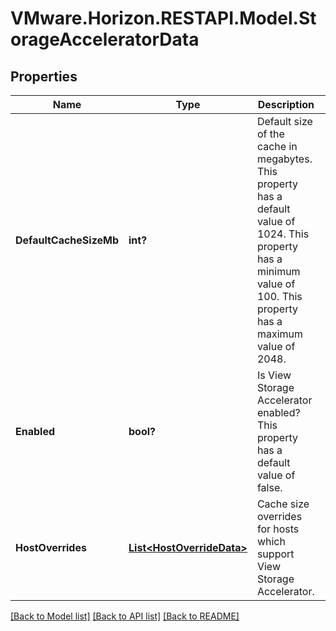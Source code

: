 # VMware.Horizon.RESTAPI.Model.StorageAcceleratorData
## Properties

Name | Type | Description | Notes
------------ | ------------- | ------------- | -------------
**DefaultCacheSizeMb** | **int?** | Default size of the cache in megabytes. This property has a default value of 1024. This property has a minimum value of 100. This property has a maximum value of 2048.  | [optional] 
**Enabled** | **bool?** | Is View Storage Accelerator enabled? This property has a default value of false. | 
**HostOverrides** | [**List&lt;HostOverrideData&gt;**](HostOverrideData.md) | Cache size overrides for hosts which support View Storage Accelerator. | [optional] 

[[Back to Model list]](../README.md#documentation-for-models) [[Back to API list]](../README.md#documentation-for-api-endpoints) [[Back to README]](../README.md)

